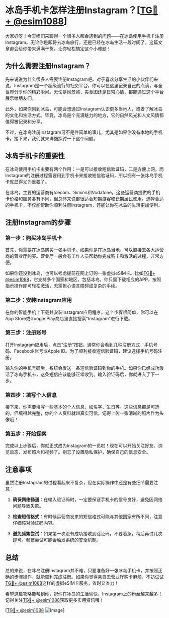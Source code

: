 # 冰岛手机卡怎样注册Instagram？[[TG💪+ @esim1088](https://t.me/s/esim1088)]

大家好呀！今天咱们来聊聊一个很多人都会遇到的问题——在冰岛使用手机卡注册Instagram。无论你是即将去冰岛旅行，还是已经在冰岛生活一段时间了，这篇文章都会给你带来满满干货，让你轻松搞定这个小难题！

## 为什么需要注册Instagram？

先来说说为什么很多人需要注册Instagram吧。对于喜欢分享生活的小伙伴们来说，Instagram是一个超级流行的社交平台，你可以在这里记录自己的点滴，与全世界分享你的精彩瞬间。无论是风景照、美食图还是日常心情，都能通过这个平台展示给朋友们。

此外，如果你刚到冰岛，可能会想通过Instagram认识更多当地人，或者了解冰岛的文化和生活方式。毕竟，冰岛是个充满魅力的地方，它的自然风光和人文风情都值得被记录和分享。

不过，在冰岛注册Instagram可不是件简单的事儿，尤其是如果你没有本地的手机卡。接下来，我们就来详细探讨一下这个问题。

## 冰岛手机卡的重要性

在冰岛使用手机卡主要有两个作用：一是可以接收短信验证码，二是方便上网。而Instagram的注册过程需要用到手机卡来接收短信验证码，所以拥有一张冰岛手机卡就显得尤为重要了。

在冰岛，主要的运营商有Icecom、Siminn和Vodafone。这些运营商提供的手机卡价格和服务各有不同，但总体来说都很适合短期游客和长期居民使用。选择合适的手机卡，不仅能帮助你顺利注册Instagram，还能让你在冰岛的生活更加便利。

## 注册Instagram的步骤

### 第一步：购买冰岛手机卡

首先，你需要在冰岛购买一张手机卡。如果你是在冰岛当地，可以直接去各大运营商的营业厅购买。营业厅一般会有工作人员帮助你完成购卡和激活的过程，非常方便。

如果你还没到冰岛，也可以考虑提前在网上订购一张虚拟eSIM卡。比如[TG💪+ @esim1088](https://t.me/s/esim1088)，它支持多个国家和地区，包括冰岛。你只需下载相应的APP，按照指示操作即可轻松激活，无需担心语言障碍或复杂的手续。

### 第二步：安装Instagram应用

在你的智能手机上下载并安装Instagram应用程序。这个步骤很简单，你可以在App Store或Google Play商店里直接搜索“Instagram”进行下载。

### 第三步：注册账号

打开Instagram应用后，点击“注册”按钮。通常你会看到几种注册方式：手机号码、Facebook账号或Apple ID。为了顺利接收短信验证码，建议选择手机号码注册。

输入你的手机号码后，系统会发送一条短信验证码到你的手机。如果你已经成功激活了冰岛手机卡，这条短信应该能够正常收到。输入验证码后，你就进入了下一步。

### 第四步：填写个人信息

接下来，你需要填写一些基本的个人信息，如名字、生日等。这些信息都是可选的，但填得越完整，你的个人资料就越真实可信。记得上传一张清晰的照片作为头像哦！

### 第五步：开始探索

完成以上步骤后，你就正式成为Instagram的一员啦！现在可以开始关注好友、浏览动态、发布照片和视频了。别忘了设置隐私保护，确保自己的信息安全。

## 注意事项

虽然注册Instagram的过程看起来不复杂，但在实际操作中还是有些细节需要注意：

1. **确保网络畅通**：在输入验证码时，一定要保证手机卡的信号良好，避免因网络问题导致失败。
   
2. **检查短信格式**：有时候运营商发来的短信格式可能与其他国家有所不同，注意仔细核对验证码内容。

3. **避免频繁尝试**：如果第一次没有成功接收到验证码，不要着急，稍后再试几次即可。频繁尝试可能会触发系统的安全机制。

## 总结

总的来说，在冰岛注册Instagram并不难，只要准备好一张冰岛手机卡，并按照正确的步骤操作，就能顺利完成注册。如果你觉得亲自去营业厅购卡麻烦，不妨试试[TG💪+ @esim1088](https://t.me/s/esim1088)这样的虚拟eSIM卡服务，省时又省力！

希望这篇攻略能帮到你，祝你在冰岛的生活愉快，Instagram上的粉丝越来越多！记得关注[TG💪+ @esim1088](https://t.me/s/esim1088)获取更多实用资讯哦！

[[TG💪+ @esim1088](https://t.me/s/esim1088) ![Image](https://i.postimg.cc/4NQfJmqS/Snipaste-2025-05-13-00-14-12.png)]